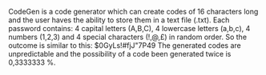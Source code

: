 CodeGen is a code generator which can create codes of 16 characters long and the 
user haves the ability to store them in a text file (.txt). Each password
contains: 
4 capital letters (A,B,C), 
4 lowercase letters (a,b,c), 
4 numbers (1,2,3) and 
4 special characters (!,@,£) in random order.
So the outcome is similar to this: $0GyLs!#fjJ"7P49
The generated codes are unpredictable and the possibility of a code been generated twice is 0,3333333 %.
